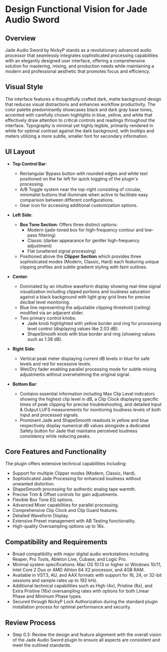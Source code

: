 # Design Functional Vision for Jade Audio Sword

## Overview
Jade Audio Sword by NickyP stands as a revolutionary advanced audio processor that seamlessly integrates sophisticated processing capabilities with an elegantly designed user interface, offering a comprehensive solution for mastering, mixing, and production needs while maintaining a modern and professional aesthetic that promotes focus and efficiency.

## Visual Style
The interface features a thoughtfully crafted dark, matte background design that reduces visual distractions and enhances workflow productivity. The color palette predominantly showcases black and dark gray base tones, accented with carefully chosen highlights in blue, yellow, and white that effectively draw attention to critical controls and readings throughout the interface. Typography is minimal yet highly legible, primarily rendered in white for optimal contrast against the dark background, with tooltips and meters utilizing a more subtle, smaller font for secondary information.

## UI Layout
- **Top Control Bar**: 
  - Rectangular Bypass button with rounded edges and white text positioned on the far left for quick toggling of the plugin's processing.
  - A/B Toggle system near the top-right consisting of circular, minimalist buttons that illuminate when active to facilitate easy comparison between different configurations.
  - Gear icon for accessing additional customization options.

- **Left Side**: 
  - **Box Tone Section**: Offers three distinct options:
    - Modern (jade-toned box for high-frequency contour and low-pass filtering)
    - Classic (darker appearance for gentler high-frequency adjustment)
    - Flat (unaltered signal processing)
  - Positioned above the **Clipper Section** which provides three sophisticated modes (Modern, Classic, Hard) each featuring unique clipping profiles and subtle gradient styling with faint outlines.

- **Center**: 
  - Dominated by an intuitive waveform display showing real-time signal visualization including clipped portions and loudness saturation against a black background with light gray grid lines for precise decibel level monitoring.
  - Blue line representing the adjustable clipping threshold (ceiling) modified via an adjacent slider.
  - Two primary control knobs:
    - Jade knob highlighted with yellow border and ring for processing level control (displaying values like 2.03 dB).
    - ShapeSmooth knob with blue border and ring (showing values such as 1.38 dB).

- **Right Side**: 
  - Vertical peak meter displaying current dB levels in blue for safe levels and red for excessive levels.
  - Wet/Dry fader enabling parallel processing mode for subtle mixing adjustments without overwhelming the original signal.

- **Bottom Bar**: 
  - Contains essential information including Max Clip Level indicators showing the highest clip level in dB, a Clip Clock displaying specific times of peak clipping for precise troubleshooting, and detailed Input & Output LUFS measurements for monitoring loudness levels of both input and processed signals.
  - Prominent Jade and ShapeSmooth readouts in yellow and blue respectively display numerical dB values alongside a dedicated Safety button for Jade that maintains perceived loudness consistency while reducing peaks.

## Core Features and Functionality
The plugin offers extensive technical capabilities including:
- Support for multiple Clipper modes (Modern, Classic, Hard).
- Sophisticated Jade Processing for enhanced loudness without unwanted distortion.
- ShapeSmooth processing for authentic analog tape warmth.
- Precise Trim & Offset controls for gain adjustments.
- Flexible Box Tone EQ options.
- Advanced Mixer capabilities for parallel processing.
- Comprehensive Clip Clock and Clip Guard features.
- Detailed Waveform Display.
- Extensive Preset management with AB Testing functionality.
- High-quality Oversampling options up to 16x.

## Compatibility and Requirements
- Broad compatibility with major digital audio workstations including Reaper, Pro Tools, Ableton Live, Cubase, and Logic Pro.
- Minimal system specifications: Mac OS 10.13 or higher or Windows 10/11, Intel Core 2 Duo or AMD Athlon 64 X2 processor, and 4GB RAM.
- Available in VST3, AU, and AAX formats with support for 16, 24, or 32-bit sessions and sample rates up to 192 kHz.
- Additional technical capabilities such as High (4x), Pristine (8x), and Extra Pristine (16x) oversampling rates with options for both Linear Phase and Minimum Phase types.
- Secured through NickyP Lock Authorization during the standard plugin installation process for optimal performance and security.

## Review Process
- Step 0.3: Review the design and feature alignment with the overall vision of the Jade Audio Sword plugin to ensure all aspects are consistent and meet the outlined standards.

